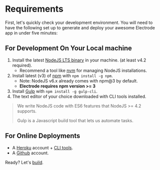 # Requirements

First, let's quickly check your development environment. You will need to have the following set up to generate and deploy your awesome Electrode app in under five minutes:

## For Development On Your Local machine

1. Install the latest [NodeJS LTS binary](https://nodejs.org/) in your machine. \(at least v4.2 required\).
   * Recommend a tool like [nvm](https://github.com/creationix/nvm#install-script) for managing NodeJS installations.
2. Install latest \(v3\) of [npm](https://www.npmjs.com/) with `npm install -g npm`.
   * Note: NodeJS v6.x already comes with npm@3 by default.
   * **Electrode requires npm version &gt;= 3**
3. Install [Gulp](https://github.com/gulpjs/gulp/blob/master/docs/getting-started.md) with `npm install -g gulp-cli`.
4. The text editor of your choice downloaded with CLI tools installed.

> We write NodeJS code with ES6 features that NodeJS &gt;= 4.2 supports.
>
> Gulp is a Javascript build tool that lets us automate tasks.

## For Online Deployments

* A [Heroku](https://signup.heroku.com/dc) account + [CLI tools](https://devcenter.heroku.com/articles/heroku-command-line).
* A [Github](https://github.com/) account.

Ready? Let's [build](http://www.electrode.io/docs/build_component.html).

